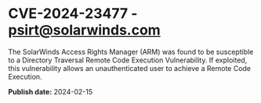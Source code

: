 # CVE-2024-23477 - psirt@solarwinds.com

The SolarWinds Access Rights Manager (ARM) was found to be susceptible to a Directory Traversal Remote Code Execution Vulnerability. If exploited, this vulnerability allows an unauthenticated user to achieve a Remote Code Execution.


**Publish date:** 2024-02-15
